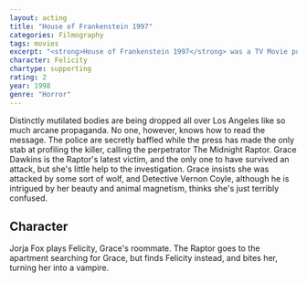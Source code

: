 ```yaml
---
layout: acting
title: "House of Frankenstein 1997"
categories: Filmography
tags: movies
excerpt: "<strong>House of Frankenstein 1997</strong> was a TV Movie putting a modern spin on the ancient horrors."
character: Felicity
chartype: supporting
rating: 2
year: 1998
genre: "Horror"
---
```


Distinctly mutilated bodies are being dropped all over Los Angeles like so much arcane propaganda. No one, however, knows how to read the message. The police are secretly baffled while the press has made the only stab at profiling the killer, calling the perpetrator The Midnight Raptor. Grace Dawkins is the Raptor's latest victim, and the only one to have survived an attack, but she's little help to the investigation. Grace insists she was attacked by some sort of wolf, and Detective Vernon Coyle, although he is intrigued by her beauty and animal magnetism, thinks she's just terribly confused.

## Character 

Jorja Fox plays Felicity, Grace's roommate. The Raptor goes to the apartment searching for Grace, but finds Felicity instead, and bites her, turning her into a vampire.